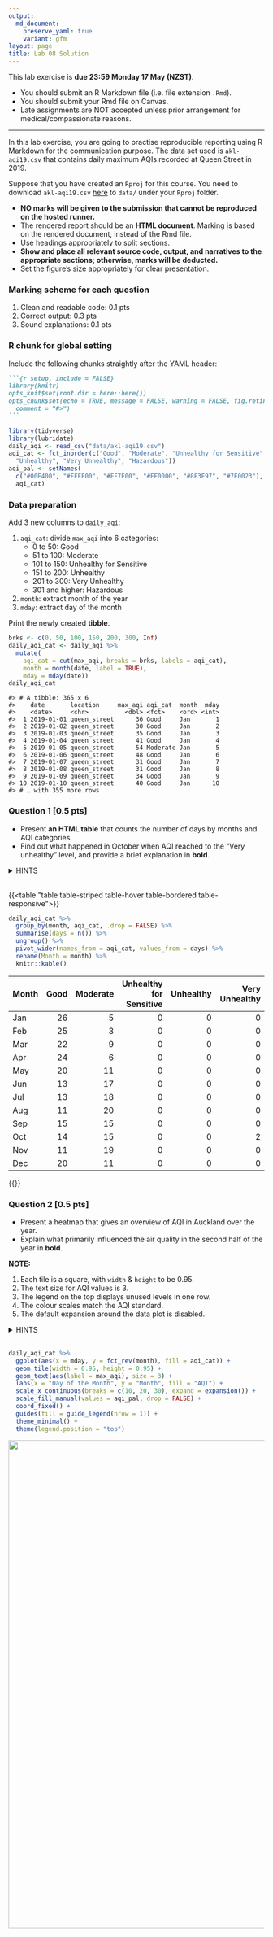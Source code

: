 ```yaml
---
output: 
  md_document:
    preserve_yaml: true
    variant: gfm
layout: page
title: Lab 08 Solution
---
```


This lab exercise is **due 23:59 Monday 17 May (NZST)**.

-   You should submit an R Markdown file (i.e. file extension `.Rmd`).
-   You should submit your Rmd file on Canvas.
-   Late assignments are NOT accepted unless prior arrangement for
    medical/compassionate reasons.

------------------------------------------------------------------------

In this lab exercise, you are going to practise reproducible reporting
using R Markdown for the communication purpose. The data set used is
`akl-aqi19.csv` that contains daily maximum AQIs recorded at Queen
Street in 2019.

Suppose that you have created an `Rproj` for this course. You need to
download `akl-aqi19.csv`
[here](https://raw.githubusercontent.com/STATS-UOA/stats220/master/lectures/data/akl-aqi19.csv)
to `data/` under your `Rproj` folder.

-   **NO marks will be given to the submission that cannot be reproduced
    on the hosted runner.**
-   The rendered report should be an **HTML document**. Marking is based
    on the rendered document, instead of the Rmd file.
-   Use headings appropriately to split sections.
-   **Show and place all relevant source code, output, and narratives to
    the appropriate sections; otherwise, marks will be deducted.**
-   Set the figure’s size appropriately for clear presentation.

### Marking scheme for each question

1.  Clean and readable code: 0.1 pts
2.  Correct output: 0.3 pts
3.  Sound explanations: 0.1 pts

### R chunk for global setting

Include the following chunks straightly after the YAML header:

```` markdown
```{r setup, include = FALSE}
library(knitr)
opts_knit$set(root.dir = here::here())
opts_chunk$set(echo = TRUE, message = FALSE, warning = FALSE, fig.retina = 3,
  comment = "#>")
```
````

``` r
library(tidyverse)
library(lubridate)
daily_aqi <- read_csv("data/akl-aqi19.csv")
aqi_cat <- fct_inorder(c("Good", "Moderate", "Unhealthy for Sensitive",
  "Unhealthy", "Very Unhealthy", "Hazardous"))
aqi_pal <- setNames(
  c("#00E400", "#FFFF00", "#FF7E00", "#FF0000", "#8F3F97", "#7E0023"),
  aqi_cat)
```

### Data preparation

Add 3 new columns to `daily_aqi`:

1.  `aqi_cat`: divide `max_aqi` into 6 categories:
    -   0 to 50: Good
    -   51 to 100: Moderate
    -   101 to 150: Unhealthy for Sensitive
    -   151 to 200: Unhealthy
    -   201 to 300: Very Unhealthy
    -   301 and higher: Hazardous
2.  `month`: extract month of the year
3.  `mday`: extract day of the month

Print the newly created **tibble**.

``` r
brks <- c(0, 50, 100, 150, 200, 300, Inf)
daily_aqi_cat <- daily_aqi %>% 
  mutate(
    aqi_cat = cut(max_aqi, breaks = brks, labels = aqi_cat),
    month = month(date, label = TRUE),
    mday = mday(date)) 
daily_aqi_cat
```

    #> # A tibble: 365 x 6
    #>    date       location     max_aqi aqi_cat  month  mday
    #>    <date>     <chr>          <dbl> <fct>    <ord> <int>
    #>  1 2019-01-01 queen_street      36 Good     Jan       1
    #>  2 2019-01-02 queen_street      30 Good     Jan       2
    #>  3 2019-01-03 queen_street      35 Good     Jan       3
    #>  4 2019-01-04 queen_street      41 Good     Jan       4
    #>  5 2019-01-05 queen_street      54 Moderate Jan       5
    #>  6 2019-01-06 queen_street      48 Good     Jan       6
    #>  7 2019-01-07 queen_street      31 Good     Jan       7
    #>  8 2019-01-08 queen_street      31 Good     Jan       8
    #>  9 2019-01-09 queen_street      34 Good     Jan       9
    #> 10 2019-01-10 queen_street      40 Good     Jan      10
    #> # … with 355 more rows

### Question 1 \[0.5 pts\]

-   Present **an HTML table** that counts the number of days by months
    and AQI categories.
-   Find out what happened in October when AQI reached to the “Very
    unhealthy” level, and provide a brief explanation in **bold**.

<details>
<summary>
HINTS
</summary>

1.  You need to use `group_by(.drop = FALSE)` for keeping zeros.

</details>

<br>

{{<table "table table-striped table-hover table-bordered table-responsive">}}

``` r
daily_aqi_cat %>% 
  group_by(month, aqi_cat, .drop = FALSE) %>% 
  summarise(days = n()) %>% 
  ungroup() %>% 
  pivot_wider(names_from = aqi_cat, values_from = days) %>% 
  rename(Month = month) %>% 
  knitr::kable()
```

| Month | Good | Moderate | Unhealthy for Sensitive | Unhealthy | Very Unhealthy | Hazardous |
|:------|-----:|---------:|------------------------:|----------:|---------------:|----------:|
| Jan   |   26 |        5 |                       0 |         0 |              0 |         0 |
| Feb   |   25 |        3 |                       0 |         0 |              0 |         0 |
| Mar   |   22 |        9 |                       0 |         0 |              0 |         0 |
| Apr   |   24 |        6 |                       0 |         0 |              0 |         0 |
| May   |   20 |       11 |                       0 |         0 |              0 |         0 |
| Jun   |   13 |       17 |                       0 |         0 |              0 |         0 |
| Jul   |   13 |       18 |                       0 |         0 |              0 |         0 |
| Aug   |   11 |       20 |                       0 |         0 |              0 |         0 |
| Sep   |   15 |       15 |                       0 |         0 |              0 |         0 |
| Oct   |   14 |       15 |                       0 |         0 |              2 |         0 |
| Nov   |   11 |       19 |                       0 |         0 |              0 |         0 |
| Dec   |   20 |       11 |                       0 |         0 |              0 |         0 |

{{</table>}}

### Question 2 \[0.5 pts\]

-   Present a heatmap that gives an overview of AQI in Auckland over the
    year.
-   Explain what primarily influenced the air quality in the second half
    of the year in **bold**.

**NOTE:**

1.  Each tile is a square, with `width` & `height` to be 0.95.
2.  The text size for AQI values is 3.
3.  The legend on the top displays unused levels in one row.
4.  The colour scales match the AQI standard.
5.  The default expansion around the data plot is disabled.

<details>
<summary>
HINTS
</summary>

1.  You need to use `expand = expansion()` in `scale_*()` to disable
    expansion.

</details>

<br>

``` r
daily_aqi_cat %>% 
  ggplot(aes(x = mday, y = fct_rev(month), fill = aqi_cat)) +
  geom_tile(width = 0.95, height = 0.95) +
  geom_text(aes(label = max_aqi), size = 3) +
  labs(x = "Day of the Month", y = "Month", fill = "AQI") +
  scale_x_continuous(breaks = c(10, 20, 30), expand = expansion()) +
  scale_fill_manual(values = aqi_pal, drop = FALSE) +
  coord_fixed() +
  guides(fill = guide_legend(nrow = 1)) +
  theme_minimal() +
  theme(legend.position = "top")
```

<img src="/figures/lab08-q2-1.png" width="960" />
